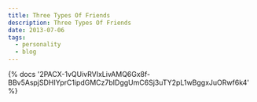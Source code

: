 ```yaml
---
title: Three Types Of Friends
description: Three Types Of Friends
date: 2013-07-06
tags:
  - personality
  - blog
---
```

<body style="margin:0">
{% docs '2PACX-1vQUivRVIxLivAMQ6Gx8f-BBv5AspjSDHIYprC1ipdGMCz7bIDggUmC6Sj3uTY2pL1wBggxJuORwf6k4' %}